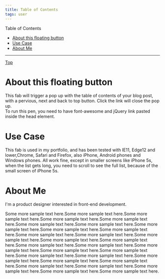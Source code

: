 ```yaml
---
title: Table of Contents
tags: user
---
```


<link rel="stylesheet" href="/assets/css/tablecon.css">
<script src="/assets/js/tablecont.js"/></script>

<!--font awesome-->
<script defer src="https://use.fontawesome.com/releases/v5.0.9/js/all.js" integrity="sha384-8iPTk2s/jMVj81dnzb/iFR2sdA7u06vHJyyLlAd4snFpCl/SnyUjRrbdJsw1pGIl" crossorigin="anonymous"></script>
<!--jQuery-->
<script src="https://ajax.googleapis.com/ajax/libs/jquery/3.3.1/jquery.min.js"></script>

<!--FAB for table of contents-->
<div id="content" class="hide">
<p>Table of Contents</p>
<ul>
<li><a href="#1">About this floating button</a></li>
<li><a href="#2">Use Case</a></li>
<li><a href="#3">About Me</a></li>
</ul>
<hr/>
<div id="float-nav">
<a href="#">Top <i class="fas fa-arrow-up"></i></a>
</div>
</div>
<div>
<a id="float">
<div><i id="toggle" class="fas fa-list-ul my-float"></i></div>
</a>
</div>
<div id="wrapper">
<h1 id="1">About this floating button</h1>
<p>This fab will trigger a pop up with the table of contents of your blog post, with a pervious, next and back to top button. Click the link will close the pop up.<br>To run this pen, you need to have font-awesome and jQuery link pasted inside the head element.<p>
<h1 id="2">Use Case</h1>
<p>This fab is used in my portfolio, and has been tested with IE11, Edge12 and lower,Chrome, Safari and Firefox, also iPhone, Android phones and Windows phones. All work fine, except in smaller screens like iPhone 5s, when the list gets long, you need to scroll to see the full list, because of the small screen of iPhone 5s.<p>
<h1 id="3">About Me</h1>
<p>I'm a product designer interested in front-end development.</p>
<p>Some more sample text here.Some more sample text here.Some more sample text here.Some more sample text here.Some more sample text here.Some more sample text here.Some more sample text here.Some more sample text here.Some more sample text here.Some more sample text here.Some more sample text here.Some more sample text here.Some more sample text here.Some more sample text here.Some more sample text here.Some more sample text here.Some more sample text here.Some more sample text here.Some more sample text here.Some more sample text here.Some more sample text here.Some more sample text here.Some more sample text here.Some more sample text here.Some more sample text here.Some more sample text here.Some more sample text here.Some more sample text here.Some more sample text here.Some more sample text here.</p>
</div>
